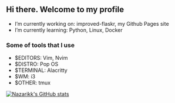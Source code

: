 ## Hi there. Welcome to my profile

- I’m currently working on: improved-flaskr, my Github Pages site
- I’m currently learning: Python, Linux, Docker
### Some of tools that I use
- $EDITORS: Vim, Nvim
- $DISTRO: Pop OS
- $TERMINAL: Alacritty
- $WM: i3
- $OTHER: tmux

​[![Nazarikk's GitHub stats](https://github-readme-stats.vercel.app/api​?username=nazarikk&show_icons=true)](https://github.com/anuraghazra/github-readme-stats)
